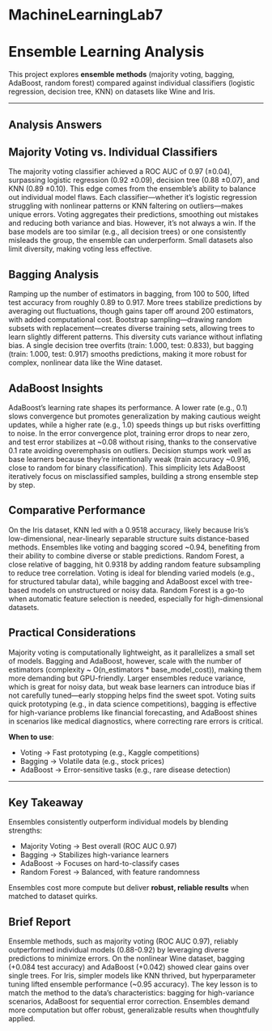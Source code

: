 # MachineLearningLab7

# Ensemble Learning Analysis

This project explores **ensemble methods** (majority voting, bagging, AdaBoost, random forest) compared against individual classifiers (logistic regression, decision tree, KNN) on datasets like Wine and Iris.

---

## Analysis Answers

## Majority Voting vs. Individual Classifiers

The majority voting classifier achieved a ROC AUC of 0.97 (±0.04), surpassing logistic regression (0.92 ±0.09), decision tree (0.88 ±0.07), and KNN (0.89 ±0.10). This edge comes from the ensemble’s ability to balance out individual model flaws. Each classifier—whether it’s logistic regression struggling with nonlinear patterns or KNN faltering on outliers—makes unique errors. Voting aggregates their predictions, smoothing out mistakes and reducing both variance and bias. However, it’s not always a win. If the base models are too similar (e.g., all decision trees) or one consistently misleads the group, the ensemble can underperform. Small datasets also limit diversity, making voting less effective.


## Bagging Analysis
Ramping up the number of estimators in bagging, from 100 to 500, lifted test accuracy from roughly 0.89 to 0.917. More trees stabilize predictions by averaging out fluctuations, though gains taper off around 200 estimators, with added computational cost. Bootstrap sampling—drawing random subsets with replacement—creates diverse training sets, allowing trees to learn slightly different patterns. This diversity cuts variance without inflating bias. A single decision tree overfits (train: 1.000, test: 0.833), but bagging (train: 1.000, test: 0.917) smooths predictions, making it more robust for complex, nonlinear data like the Wine dataset.

## AdaBoost Insights
AdaBoost’s learning rate shapes its performance. A lower rate (e.g., 0.1) slows convergence but promotes generalization by making cautious weight updates, while a higher rate (e.g., 1.0) speeds things up but risks overfitting to noise. In the error convergence plot, training error drops to near zero, and test error stabilizes at ~0.08 without rising, thanks to the conservative 0.1 rate avoiding overemphasis on outliers. Decision stumps work well as base learners because they’re intentionally weak (train accuracy ~0.916, close to random for binary classification). This simplicity lets AdaBoost iteratively focus on misclassified samples, building a strong ensemble step by step.
## Comparative Performance
On the Iris dataset, KNN led with a 0.9518 accuracy, likely because Iris’s low-dimensional, near-linearly separable structure suits distance-based methods. Ensembles like voting and bagging scored ~0.94, benefiting from their ability to combine diverse or stable predictions. Random Forest, a close relative of bagging, hit 0.9318 by adding random feature subsampling to reduce tree correlation. Voting is ideal for blending varied models (e.g., for structured tabular data), while bagging and AdaBoost excel with tree-based models on unstructured or noisy data. Random Forest is a go-to when automatic feature selection is needed, especially for high-dimensional datasets.

## Practical Considerations
Majority voting is computationally lightweight, as it parallelizes a small set of models. Bagging and AdaBoost, however, scale with the number of estimators (complexity ~ O(n_estimators * base_model_cost)), making them more demanding but GPU-friendly. Larger ensembles reduce variance, which is great for noisy data, but weak base learners can introduce bias if not carefully tuned—early stopping helps find the sweet spot. Voting suits quick prototyping (e.g., in data science competitions), bagging is effective for high-variance problems like financial forecasting, and AdaBoost shines in scenarios like medical diagnostics, where correcting rare errors is critical.

**When to use**:
- Voting → Fast prototyping (e.g., Kaggle competitions)  
- Bagging → Volatile data (e.g., stock prices)  
- AdaBoost → Error-sensitive tasks (e.g., rare disease detection)  

---

## Key Takeaway
Ensembles consistently outperform individual models by blending strengths:  
- Majority Voting → Best overall (ROC AUC 0.97)  
- Bagging → Stabilizes high-variance learners  
- AdaBoost → Focuses on hard-to-classify cases  
- Random Forest → Balanced, with feature randomness  

Ensembles cost more compute but deliver **robust, reliable results** when matched to dataset quirks.

## Brief Report
Ensemble methods, such as majority voting (ROC AUC 0.97), reliably outperformed individual models (0.88-0.92) by leveraging diverse predictions to minimize errors. On the nonlinear Wine dataset, bagging (+0.084 test accuracy) and AdaBoost (+0.042) showed clear gains over single trees. For Iris, simpler models like KNN thrived, but hyperparameter tuning lifted ensemble performance (~0.95 accuracy). The key lesson is to match the method to the data’s characteristics: bagging for high-variance scenarios, AdaBoost for sequential error correction. Ensembles demand more computation but offer robust, generalizable results when thoughtfully applied.
